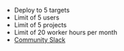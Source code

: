 - Deploy to 5 targets
- Limit of 5 users
- Limit of 5 projects
- Limit of 20 worker hours per month
- [Community Slack](https://octopus.com/slack) 